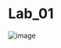 # Lab_01
![image](https://user-images.githubusercontent.com/91691027/163468431-1d5bac38-ff63-40ab-98b2-6b01727d80a5.png)
